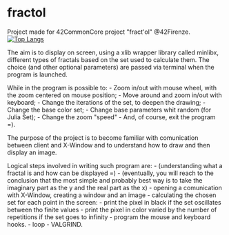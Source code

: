 # fractol
Project made for 42CommonCore project "fract'ol" @42Firenze.
[![Top Langs](https://github-readme-stats-git-masterrstaa-rickstaa.vercel.app/api/top-langs/?username=tarrapunchia)](https://github.com/Tarrapunchia/fractol)

The aim is to display on screen, using a xlib wrapper library called minlibx, different types of fractals based on the set used to calculate them.
The choice (and other optional parameters) are passed via terminal when the program is launched.

While in the program is possible to:
	- Zoom in/out with mouse wheel, with the zoom centered on mouse position;
	- Move around and zoom in/out with keyboard;
	- Change the iterations of the set, to deepen the drawing;
	- Change the base color set;
	- Change base parameters whit random (for Julia Set);
	- Change the zoom "speed"
	- And, of course, exit the program =).

The purpose of the project is to become familiar with comunication between client and X-Window and to understand how to draw and then display an image.

Logical steps involved in writing such program are:
	- (understanding what a fractal is and how can be displayed =)
	- (eventually, you will reach to the conclusion that the most simple and probably best
	   way is to take the imaginary part as the y and the real part as the x)
	- opening a comunication with X-Window, creating a window and an image
	- calculating the chosen set for each point in the screen:
		- print the pixel in black if the set oscillates between tho finite values
		- print the pixel in color varied by the number of repetitions if the set goes to infinity
	- program the mouse and keyboard hooks.
	- loop
	- VALGRIND.


